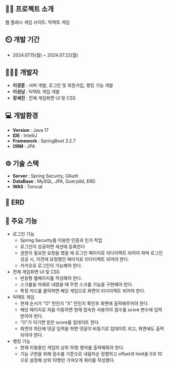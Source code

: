 ## 👨‍🏫 프로젝트 소개
웹 플래시 게임 사이트: 틱택토 게임

## ⏲️ 개발 기간 
- 2024.07.15(월) ~ 2024.07.22(월)
  
## 🧑‍🤝‍🧑 개발자  
- **이경훈** :  서버 개발, 로그인 및 회원가입, 랭킹 기능 개발
- **이성남** :  틱택토 게임 개발
- **장세진** :  전체 게임화면 UI 및 CSS

## 💻 개발환경
- **Version** : Java 17
- **IDE** : IntelliJ
- **Framework** : SpringBoot 3.2.7
- **ORM** : JPA

## ⚙️ 기술 스택
- **Server** : Spring Security, OAuth
- **DataBase** : MySQL, JPA, Querydsl, ERD
- **WAS** : Tomcat

## 📝 ERD

## 📌 주요 기능
- 로그인 기능
  - Spring Security를 이용한 인증과 인가 작업
  - 로그인이 성공하면 세션에 등록한다
  - 권한이 필요한 요청을 했을 때 로그인 페이지로 리다이렉트 되어야 하며 로그인 성공 시, 이전에 요청했던 페이지로 리다이렉트 되어야 한다.
  - 카카오로 로그인이 가능해야 한다.
- 전체 게임화면 UI 및 CSS
  - 반응형 웹페이지를 작성해야 한다.
  - 스크롤을 아래로 내렸을 때 무한 스크롤 기능을 구현해야 한다.
  - 특정 카드를 클릭하면 해당 게임으로 화면이 리다이렉트 되어야 한다.
- 틱택토 게임
    - 현재 순서가 "O" 턴인지 "X" 턴인지 확인후 화면에 출력해주어야 한다.
    - 해당 페이지로 처음 이동하면 현재 접속한 사용자의 점수를 score 변수에 입력받아야 한다.
    - "O"가 이기면 받은 score를 업데이트 한다.
    - 화면의 하단에 댓글 입력을 하면 댓글이 비동기로 업데이트 되고, 화면에도 출력되어야 한다.
- 랭킹 기능
    - 현재 이용중인 게임의 상위 10명 랭커를 출력해줘야 한다.
    - 기능 구현을 위해 점수를 기준으로 내림차순 정렬하고 offset과 limit을 0과 10으로 설정해 상위 10명만 가져오게 쿼리를 작성했다.
  
  

